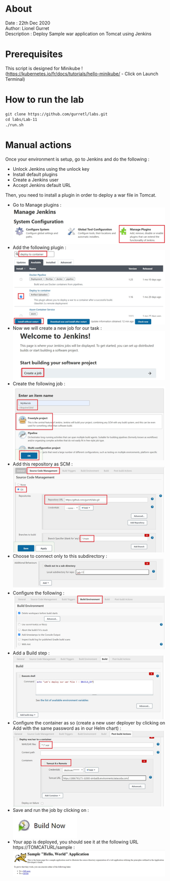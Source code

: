 # About
Date : 22th Dec 2020  
Author: Lionel Gurret  
Description : Deploy Sample war application on Tomcat using Jenkins
# Prerequisites
This script is designed for Minikube !  
(https://kubernetes.io/fr/docs/tutorials/hello-minikube/ - Click on Launch Terminal)  
# How to run the lab
`git clone https://github.com/gurretl/labs.git`  
`cd labs/Lab-11`  
`./run.sh`

# Manual actions
Once your environment is setup, go to Jenkins and do the following :
* Unlock Jenkins using the unlock key
* Install default plugins
* Create a Jenkins user
* Accept Jenkins default URL

Then, you need to install a plugin in order to deploy a war file in Tomcat.  
* Go to Manage plugins :  
![](images/1.jpg)
* Add the following plugin :  
![](images/2.jpg)
* Now we will create a new job for our task :  
![](images/3.jpg)
* Create the following job :  
![](images/4.jpg)
* Add this repository as SCM :  
![](images/5.jpg)
* Choose to connect only to this subdirectory :  
![](images/6.jpg)
* Configure the following :  
![](images/7.jpg)
* Add a Build step :  
![](images/8.jpg)
* Configure the container as so (create a new user deployer by clicking on Add with the same password as in our Helm chart) :  
![](images/9.jpg)
* Save and run the job by clicking on :  
![](images/10.jpg)
* Your app is deployed, you should see it at the following URL https://TOMCATURL/sample :  
![](images/11.jpg)
